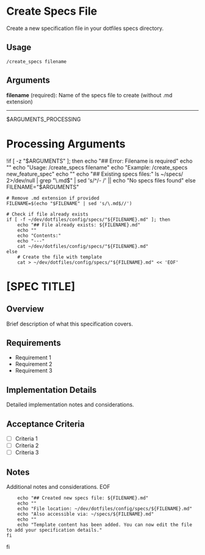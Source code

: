 # Create Specs File

Create a new specification file in your dotfiles specs directory.

## Usage
`/create_specs filename`

## Arguments
**filename** (required): Name of the specs file to create (without .md extension)

---

$ARGUMENTS_PROCESSING

# Processing Arguments

!if [ -z "$ARGUMENTS" ]; then
    echo "## Error: Filename is required"
    echo ""
    echo "Usage: /create_specs filename"
    echo "Example: /create_specs new_feature_spec"
    echo ""
    echo "## Existing specs files:"
    ls ~/specs/ 2>/dev/null | grep "\.md$" | sed 's/^/- /' || echo "No specs files found"
else
    FILENAME="$ARGUMENTS"
    
    # Remove .md extension if provided
    FILENAME=$(echo "$FILENAME" | sed 's/\.md$//')
    
    # Check if file already exists
    if [ -f ~/dev/dotfiles/config/specs/"${FILENAME}.md" ]; then
        echo "## File already exists: ${FILENAME}.md"
        echo ""
        echo "Contents:"
        echo "---"
        cat ~/dev/dotfiles/config/specs/"${FILENAME}.md"
    else
        # Create the file with template
        cat > ~/dev/dotfiles/config/specs/"${FILENAME}.md" << 'EOF'
# [SPEC TITLE]

## Overview
Brief description of what this specification covers.

## Requirements
- Requirement 1
- Requirement 2
- Requirement 3

## Implementation Details
Detailed implementation notes and considerations.

## Acceptance Criteria
- [ ] Criteria 1
- [ ] Criteria 2
- [ ] Criteria 3

## Notes
Additional notes and considerations.
EOF
        
        echo "## Created new specs file: ${FILENAME}.md"
        echo ""
        echo "File location: ~/dev/dotfiles/config/specs/${FILENAME}.md"
        echo "Also accessible via: ~/specs/${FILENAME}.md"
        echo ""
        echo "Template content has been added. You can now edit the file to add your specification details."
    fi
fi